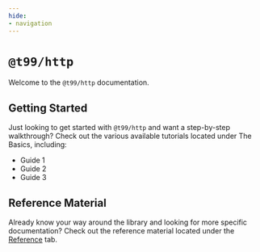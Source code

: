 ```yaml
---
hide:
- navigation
---
```


# `@t99/http`

Welcome to the `@t99/http` documentation.

## Getting Started

Just looking to get started with `@t99/http` and want a step-by-step
walkthrough? Check out the various available tutorials located under The Basics,
including:

 - Guide 1
 - Guide 2
 - Guide 3

## Reference Material

Already know your way around the library and looking for more specific
documentation? Check out the reference material located under the
[Reference](/reference) tab.
